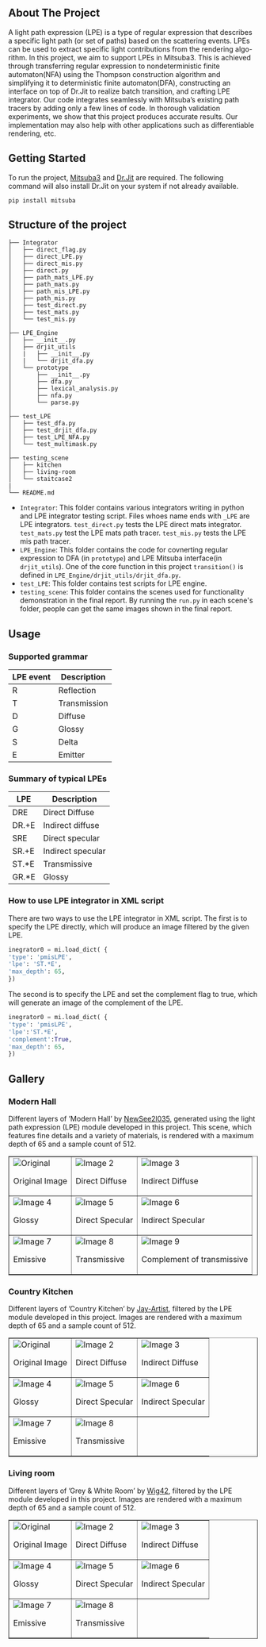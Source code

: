 <!-- ABOUT THE PROJECT -->
## About The Project

A light path expression (LPE) is a type of regular expression that describes a specific light path (or set of paths) based on the scattering events. LPEs can be used to extract specific light contributions from the rendering algo- rithm. In this project, we aim to support LPEs in Mitsuba3. This is achieved through transferring regular expression to nondeterministic finite automaton(NFA) using the Thompson construction algorithm and simplifying it to deterministic finite automaton(DFA), constructing an interface on top of Dr.Jit to realize batch transition, and crafting LPE integrator. Our code integrates seamlessly with Mitsuba’s existing path tracers by adding only a few lines of code. In thorough validation experiments, we show that this project produces accurate results. Our implementation may also help with other applications such as differentiable rendering, etc.

<!-- GETTING STARTED -->
## Getting Started

To run the project, [Mitsuba3](https://mitsuba.readthedocs.io/en/stable/) and [Dr.Jit](https://github.com/mitsuba-renderer/drjit) are required. The following command will also install Dr.Jit on your system if not already available.

  ```
 pip install mitsuba
  ```

## Structure of the project

```
├── Integrator
│   ├── direct_flag.py
│   ├── direct_LPE.py
│   ├── direct_mis.py
│   ├── direct.py
│   ├── path_mats_LPE.py
│   ├── path_mats.py
│   ├── path_mis_LPE.py
│   ├── path_mis.py
│   ├── test_direct.py
│   ├── test_mats.py
│   └── test_mis.py
│
├── LPE_Engine
│   ├── __init__.py
│   ├── drjit_utils
│   |   ├── __init__.py
│   |   └── drjit_dfa.py
│   └── prototype
│       ├── __init__.py
│       ├── dfa.py
│       ├── lexical_analysis.py
│       ├── nfa.py
│       └── parse.py
│
├── test_LPE
│   ├── test_dfa.py
│   ├── test_drjit_dfa.py
│   ├── test_LPE_NFA.py
│   └── test_multimask.py
│
├── testing_scene
│   ├── kitchen
│   ├── living-room
│   └── staitcase2
|
└── README.md
```

- `Integrator`: This folder contains various integrators writing in python and LPE integrator testing script. Files whoes name ends with `_LPE` are LPE integrators. `test_direct.py` tests the LPE direct mats integrator. `test_mats.py` test the LPE mats path tracer. `test_mis.py` tests the LPE mis path tracer.
- `LPE_Engine`: This folder contains the code for covnerting regular expression to DFA (in `prototype`) and LPE Mitsuba interface(in `drjit_utils`). One of the core function in this project `transition()` is defined in `LPE_Engine/drjit_utils/drjit_dfa.py`.
- `test_LPE`: This folder contains test scripts for LPE engine.
- `testing_scene`: This folder contains the scenes used for functionality demonstration in the final report. By running the `run.py` in each scene's folder, people can get the same images shown in the final report.

## Usage

### Supported grammar

LPE event | Description
-------|------
   R   |  Reflection
   T   |  Transmission  
   D   |  Diffuse  
   G   |  Glossy
   S   |  Delta  
   E   |  Emitter

### Summary of typical LPEs

LPE  | Description
-------|------
   DRE   |  Direct Diffuse
   DR.+E   |  Indirect diffuse  
   SRE   |  Direct specular  
   SR.+E   |  Indirect specular
   ST.*E   |  Transmissive  
   GR.*E   |  Glossy

### How to use LPE integrator in XML script

There are two ways to use the LPE integrator in XML script. The first is to specify the LPE directly, which will produce an image filtered by the given LPE.

~~~python
inegrator0 = mi.load_dict( {
'type': 'pmisLPE', 
'lpe': 'ST.*E', 
'max_depth': 65,
})
~~~

The second is to specify the LPE and set the complement flag to true, which will generate an image of the complement of the LPE.

~~~python
inegrator0 = mi.load_dict( {
'type': 'pmisLPE', 
'lpe':'ST.*E', 
'complement':True, 
'max_depth': 65,
})
~~~

## Gallery

### Modern Hall

Different layers of ’Modern Hall’ by [NewSee2l035](https://benedikt-bitterli.me/resources/), generated using the light path expression (LPE) module developed in this project. This scene, which features fine details and a variety of materials, is rendered with a maximum depth of 65 and a sample count of 512.

<table border="1">
        <tr>
            <td><img src="Gallery_img/staircase2/s2_origin.png" alt="Original"><p>Original Image</p></td>
            <td><img src="Gallery_img/staircase2/s2_directDiffuse.png" alt="Image 2"><p>Direct Diffuse</p></td>
            <td><img src="Gallery_img/staircase2/s2_indirectDiffuse.png" alt="Image 3"><p>Indirect Diffuse</p></td>
        </tr>
        <tr>
            <td><img src="Gallery_img/staircase2/s2_glossy.png" alt="Image 4"><p>Glossy</p></td>
            <td><img src="Gallery_img/staircase2/s2_directSpecular.png" alt="Image 5"><p>Direct Specular</p></td>
            <td><img src="Gallery_img/staircase2/s2_indirectSpecular.png" alt="Image 6"><p>Indirect Specular</p></td>
        </tr>
        <tr>
            <td><img src="Gallery_img/staircase2/s2_emissive.png" alt="Image 7"><p>Emissive</p></td>
            <td><img src="Gallery_img/staircase2/s2_transmissive.png" alt="Image 8"><p>Transmissive</p></td>
            <td><img src="Gallery_img/staircase2/s2_transmissive_comp.png" alt="Image 9"><p>Complement of transmissive</p></td>
        </tr>
</table>

### Country Kitchen

Different layers of ’Country Kitchen’ by [Jay-Artist](https://benedikt-bitterli.me/resources/), filtered by the LPE module developed in this project. Images are rendered with a maximum depth of 65 and a sample count of 512.

<table border="1">
        <tr>
            <td><img src="Gallery_img/living-room/origin.png" alt="Original"><p>Original Image</p></td>
            <td><img src="Gallery_img/living-room/directDiffuse.png" alt="Image 2"><p>Direct Diffuse</p></td>
            <td><img src="Gallery_img/living-room/indirectDiffuse.png" alt="Image 3"><p>Indirect Diffuse</p></td>
        </tr>
        <tr>
            <td><img src="Gallery_img/living-room/glossy.png" alt="Image 4"><p>Glossy</p></td>
            <td><img src="Gallery_img/living-room/directSpecular.png" alt="Image 5"><p>Direct Specular</p></td>
            <td><img src="Gallery_img/living-room/indirectSpecular.png" alt="Image 6"><p>Indirect Specular</p></td>
        </tr>
        <tr>
            <td><img src="Gallery_img/living-room/emissive.png" alt="Image 7"><p>Emissive</p></td>
            <td><img src="Gallery_img/living-room/transmissive.png" alt="Image 8"><p>Transmissive</p></td>
        </tr>
</table>

### Living room

Different layers of ’Grey & White Room’ by [Wig42](https://benedikt-bitterli.me/resources/), filtered by the LPE module developed in this project. Images are rendered with a maximum depth of 65 and a sample count of 512.

<table border="1">
        <tr>
            <td><img src="Gallery_img/kitchen/origin.png" alt="Original"><p>Original Image</p></td>
            <td><img src="Gallery_img/kitchen/directDiffuse.png" alt="Image 2"><p>Direct Diffuse</p></td>
            <td><img src="Gallery_img/kitchen/indirectDiffuse.png" alt="Image 3"><p>Indirect Diffuse</p></td>
        </tr>
        <tr>
            <td><img src="Gallery_img/kitchen/glossy.png" alt="Image 4"><p>Glossy</p></td>
            <td><img src="Gallery_img/kitchen/directSpecular.png" alt="Image 5"><p>Direct Specular</p></td>
            <td><img src="Gallery_img/kitchen/indirectSpecular.png" alt="Image 6"><p>Indirect Specular</p></td>
        </tr>
        <tr>
            <td><img src="Gallery_img/kitchen/emissive.png" alt="Image 7"><p>Emissive</p></td>
            <td><img src="Gallery_img/kitchen/transmissive.png" alt="Image 8"><p>Transmissive</p></td>
        </tr>
</table>

<!-- MARKDOWN LINKS & IMAGES -->
<!-- https://www.markdownguide.org/basic-syntax/#reference-style-links -->
